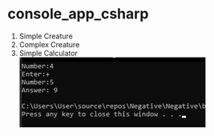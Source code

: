 # console_app_csharp

1. Simple Creature
2. Complex Creature
3. Simple Calculator 
![Simple Calculator](simple_calculator.png)


